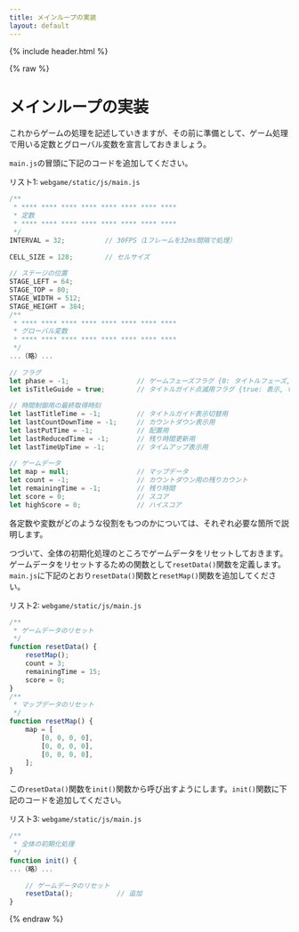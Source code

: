 ```yaml
---
title: メインループの実装
layout: default
---
```


{% include header.html %}

{% raw %}

# メインループの実装

これからゲームの処理を記述していきますが、その前に準備として、ゲーム処理で用いる定数とグローバル変数を宣言しておきましょう。

`main.js`の冒頭に下記のコードを追加してください。

リスト1: `webgame/static/js/main.js`
```js
/**
 * **** **** **** **** **** **** **** ****
 * 定数
 * **** **** **** **** **** **** **** ****
 */
INTERVAL = 32;          // 30FPS（1フレームを32ms間隔で処理）
 
CELL_SIZE = 128;        // セルサイズ
 
// ステージの位置
STAGE_LEFT = 64;
STAGE_TOP = 80;
STAGE_WIDTH = 512;
STAGE_HEIGHT = 384;
/**
 * **** **** **** **** **** **** **** ****
 * グローバル変数
 * **** **** **** **** **** **** **** ****
 */
...（略）...
 
// フラグ
let phase = -1;                 // ゲームフェーズフラグ {0: タイトルフェーズ, 1: カウントダウンフェーズ, 2: タッチフェーズ, 3: ゲームオーバーフェーズ}
let isTitleGuide = true;        // タイトルガイド点滅用フラグ {true: 表示, false: 非表示}
 
// 時間制御用の最終取得時刻
let lastTitleTime = -1;         // タイトルガイド表示切替用
let lastCountDownTime = -1;     // カウントダウン表示用
let lastPutTime = -1;           // 配置用
let lastReducedTime = -1;       // 残り時間更新用
let lastTimeUpTime = -1;        // タイムアップ表示用
 
// ゲームデータ
let map = null;                 // マップデータ
let count = -1;                 // カウントダウン用の残りカウント
let remainingTime = -1;         // 残り時間
let score = 0;                  // スコア
let highScore = 0;              // ハイスコア
```

各定数や変数がどのような役割をもつのかについては、それぞれ必要な箇所で説明します。

つづいて、全体の初期化処理のところでゲームデータをリセットしておきます。ゲームデータをリセットするための関数として`resetData()`関数を定義します。`main.js`に下記のとおり`resetData()`関数と`resetMap()`関数を追加してください。

リスト2: `webgame/static/js/main.js`
```js
/**
 * ゲームデータのリセット
 */
function resetData() {
    resetMap();
    count = 3;
    remainingTime = 15;
    score = 0;
}
/**
 * マップデータのリセット
 */
function resetMap() {
    map = [
        [0, 0, 0, 0],
        [0, 0, 0, 0],
        [0, 0, 0, 0],
    ];
}
```

この`resetData()`関数を`init()`関数から呼び出すようにします。`init()`関数に下記のコードを追加してください。

リスト3: `webgame/static/js/main.js`
```js
/**
 * 全体の初期化処理
 */
function init() {
...（略）...
 
    // ゲームデータのリセット
    resetData();           // 追加
}
```

{% endraw %}
